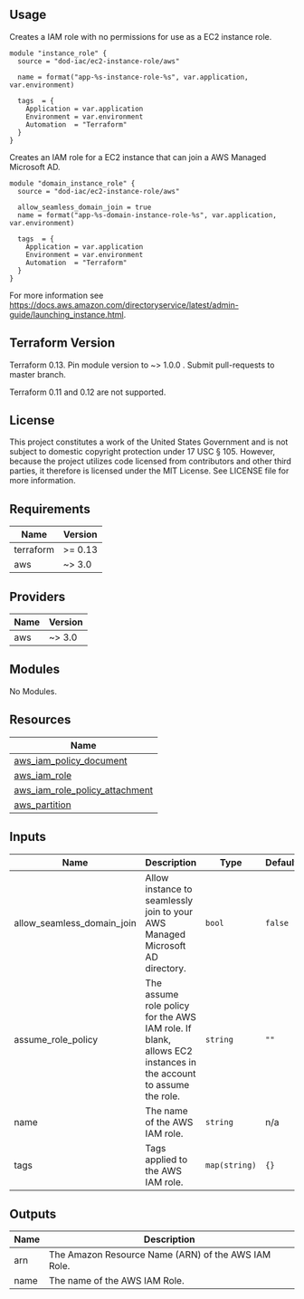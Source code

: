 <!-- BEGINNING OF PRE-COMMIT-TERRAFORM DOCS HOOK -->
## Usage

Creates a IAM role with no permissions for use as a EC2 instance role.

```hcl
module "instance_role" {
  source = "dod-iac/ec2-instance-role/aws"

  name = format("app-%s-instance-role-%s", var.application, var.environment)

  tags  = {
    Application = var.application
    Environment = var.environment
    Automation  = "Terraform"
  }
}
```  
Creates an IAM role for a EC2 instance that can join a AWS Managed Microsoft AD.

```hcl
module "domain_instance_role" {
  source = "dod-iac/ec2-instance-role/aws"

  allow_seamless_domain_join = true
  name = format("app-%s-domain-instance-role-%s", var.application, var.environment)

  tags  = {
    Application = var.application
    Environment = var.environment
    Automation  = "Terraform"
  }
}
```

For more information see https://docs.aws.amazon.com/directoryservice/latest/admin-guide/launching_instance.html.

## Terraform Version

Terraform 0.13. Pin module version to ~> 1.0.0 . Submit pull-requests to master branch.

Terraform 0.11 and 0.12 are not supported.

## License

This project constitutes a work of the United States Government and is not subject to domestic copyright protection under 17 USC § 105.  However, because the project utilizes code licensed from contributors and other third parties, it therefore is licensed under the MIT License.  See LICENSE file for more information.

## Requirements

| Name | Version |
|------|---------|
| terraform | >= 0.13 |
| aws | ~> 3.0 |

## Providers

| Name | Version |
|------|---------|
| aws | ~> 3.0 |

## Modules

No Modules.

## Resources

| Name |
|------|
| [aws_iam_policy_document](https://registry.terraform.io/providers/hashicorp/aws/latest/docs/data-sources/iam_policy_document) |
| [aws_iam_role](https://registry.terraform.io/providers/hashicorp/aws/latest/docs/resources/iam_role) |
| [aws_iam_role_policy_attachment](https://registry.terraform.io/providers/hashicorp/aws/latest/docs/resources/iam_role_policy_attachment) |
| [aws_partition](https://registry.terraform.io/providers/hashicorp/aws/latest/docs/data-sources/partition) |

## Inputs

| Name | Description | Type | Default | Required |
|------|-------------|------|---------|:--------:|
| allow\_seamless\_domain\_join | Allow instance to seamlessly join to your AWS Managed Microsoft AD directory. | `bool` | `false` | no |
| assume\_role\_policy | The assume role policy for the AWS IAM role.  If blank, allows EC2 instances in the account to assume the role. | `string` | `""` | no |
| name | The name of the AWS IAM role. | `string` | n/a | yes |
| tags | Tags applied to the AWS IAM role. | `map(string)` | `{}` | no |

## Outputs

| Name | Description |
|------|-------------|
| arn | The Amazon Resource Name (ARN) of the AWS IAM Role. |
| name | The name of the AWS IAM Role. |
<!-- END OF PRE-COMMIT-TERRAFORM DOCS HOOK -->
